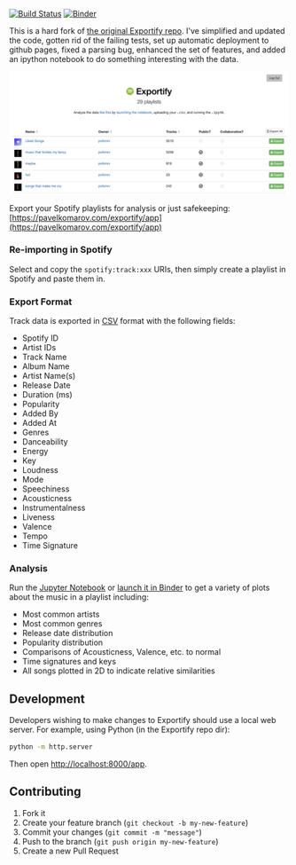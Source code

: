 [![Build Status](http://img.shields.io/travis/pavelkomarov/exportify.svg?style=flat)](https://travis-ci.org/pavelkomarov/exportify)
[![Binder](https://mybinder.org/badge_logo.svg)](https://mybinder.org/v2/gh/pavelkomarov/exportify/master)

This is a hard fork of [the original Exportify repo](https://github.com/watsonbox/exportify). I've simplified and updated the code, gotten rid of the failing tests, set up automatic deployment to github pages, fixed a parsing bug, enhanced the set of features, and added an ipython notebook to do something interesting with the data.

<a href="https://pavelkomarov.com/exportify/app"><img src="screenshot.png"/></a>

Export your Spotify playlists for analysis or just safekeeping: [https://pavelkomarov.com/exportify/app](https://pavelkomarov.com/exportify/app)

### Re-importing in Spotify

Select and copy the `spotify:track:xxx` URIs, then simply create a playlist in Spotify and paste them in.

### Export Format

Track data is exported in [CSV](http://en.wikipedia.org/wiki/Comma-separated_values) format with the following fields:

- Spotify ID
- Artist IDs
- Track Name
- Album Name
- Artist Name(s)
- Release Date
- Duration (ms)
- Popularity
- Added By
- Added At
- Genres
- Danceability
- Energy
- Key
- Loudness
- Mode
- Speechiness
- Acousticness
- Instrumentalness
- Liveness
- Valence
- Tempo
- Time Signature

### Analysis

Run the [Jupyter Notebook](https://github.com/pavelkomarov/exportify/blob/master/taste_analysis.ipynb) or [launch it in Binder](https://mybinder.org/v2/gh/pavelkomarov/exportify/master) to get a variety of plots about the music in a playlist including:

- Most common artists
- Most common genres
- Release date distribution
- Popularity distribution
- Comparisons of Acousticness, Valence, etc. to normal
- Time signatures and keys
- All songs plotted in 2D to indicate relative similarities

## Development

Developers wishing to make changes to Exportify should use a local web server. For example, using Python (in the Exportify repo dir):

```bash
python -m http.server
```

Then open [http://localhost:8000/app](http://localhost:8000/app).

## Contributing

1. Fork it
2. Create your feature branch (`git checkout -b my-new-feature`)
3. Commit your changes (`git commit -m "message"`)
4. Push to the branch (`git push origin my-new-feature`)
5. Create a new Pull Request
